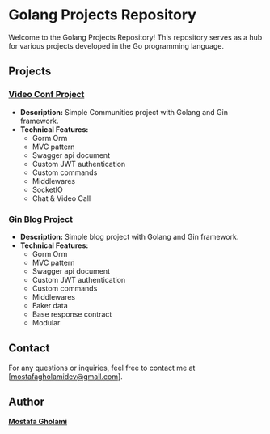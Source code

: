 <!-- @format -->

# Golang Projects Repository

Welcome to the Golang Projects Repository! This repository serves as a hub for various projects developed in the Go programming language.

## Projects

### [Video Conf Project](https://github.com/mst-ghi/video-conf-backend)

-   **Description:** Simple Communities project with Golang and Gin framework.
-   **Technical Features:**
    -   Gorm Orm
    -   MVC pattern
    -   Swagger api document
    -   Custom JWT authentication
    -   Custom commands
    -   Middlewares
    -   SocketIO
    -   Chat & Video Call

### [Gin Blog Project](https://github.com/mst-ghi/gin-blog-project)

-   **Description:** Simple blog project with Golang and Gin framework.
-   **Technical Features:**
    -   Gorm Orm
    -   MVC pattern
    -   Swagger api document
    -   Custom JWT authentication
    -   Custom commands
    -   Middlewares
    -   Faker data
    -   Base response contract
    -   Modular

## Contact

For any questions or inquiries, feel free to contact me at [mostafagholamidev@gmail.com].

## Author

**[Mostafa Gholami](https://mst-ghi.github.io/)**

